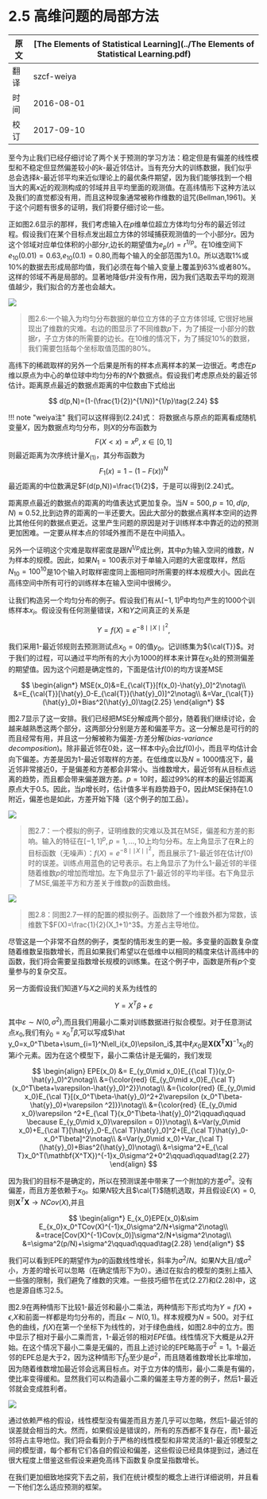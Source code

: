 # 2.5 高维问题的局部方法

原文     | [The Elements of Statistical Learning](../The Elements of Statistical Learning.pdf)
      ---|---
翻译     | szcf-weiya
时间     | 2016-08-01
校订   |  2017-09-10

至今为止我们已经仔细讨论了两个关于预测的学习方法：稳定但是有偏差的线性模型和不稳定但显然偏差较小的$k$-最近邻估计。当有充分大的训练数据，我们似乎总会选择$k$-最近邻平均来近似理论上的最优条件期望，因为我们能够找到一个相当大的离$x$近的观测构成的邻域并且平均里面的观测值。在高纬情形下这种方法以及我们的直觉都没有用，而且这种现象通常被称作维数的诅咒(Bellman,1961)。关于这个问题有很多的证明，我们将要仔细讨论一些。

正如图2.6显示的那样，我们考虑输入在$p$维单位超立方体均匀分布的最近邻过程。假设我们在某个目标点发出超立方体的邻域捕获观测值的一个小部分$r$。因为这个邻域对应单位体积的小部分$r$,边长的期望值为$e_p(r)=r^{1/p}$。在10维空间下$e_{10}(0.01)=0.63$,$e_{10}(0.1)=0.80$,而每个输入的全部范围为1.0。所以选取$1\%$或$10\%$的数据去形成局部均值，我们必须在每个输入变量上覆盖到$63\%$或者$80\%$。这样的邻域不再是局部的。显著地降低$r$并没有作用，因为我们选取去平均的观测值越少，我们拟合的方差也会越大。

![](../img/02/fig2.6.png)

> 图2.6:一个输入为均匀分布数据的单位立方体的子立方体邻域, 它很好地展现出了维数的灾难。右边的图显示了不同维数$p$下，为了捕捉一小部分的数据$r$，子立方体的所需要的边长。在10维的情况下，为了捕捉$10\%$的数据，我们需要包括每个坐标取值范围的$80\%$。

高纬下的稀疏取样的另外一个后果是所有的样本点离样本的某一边很近。考虑在$p$维以原点为中心的单位球中均匀分布的$N$个数据点。假设我们考虑原点处的最近邻估计。距离原点最近的数据点距离的中位数由下式给出

$$
d(p,N)=(1-(\frac{1}{2})^{1/N})^{1/p}\tag{2.24}
$$

!!! note "weiya注"
    我们可以这样得到(2.24)式：
    将数据点与原点的距离看成随机变量$X$，因为数据点均匀分布，则$X$的分布函数为
    $$
    F(X<x)=x^p, \; x\in [0,1]
    $$
    则最近距离为次序统计量$X_{(1)}$，其分布函数为
    $$
    F_1(x)=1-(1-F(x))^N
    $$
    最近距离的中位数满足$F(d(p,N))=\frac{1}{2}$，于是可以得到(2.24)式。

距离原点最近的数据点的距离的均值表达式更加复杂。当$N=500,p=10,d(p,N)\approx 0.52$,比到边界的距离的一半还要大。因此大部分的数据点离样本空间的边界比其他任何的数据点更近。这里产生问题的原因是对于训练样本中靠近的边的预测更加困难。一定要从样本点的邻域外推而不是在中间插入。

另外一个证明这个灾难是取样密度是跟$N^{1/p}$成比例，其中$p$为输入空间的维数，$N$为样本的规模。因此，如果$N_1=100$表示对于单输入问题的大密度取样，然后$N_{10}=100^{10}$是10个输入时取样密度同上面相同时所需要的样本规模大小。因此在高纬空间中所有可行的训练样本在输入空间中很稀少。

让我们构造另一个均匀分布的例子。假设我们有从$[-1,1]^p$中均匀产生的1000个训练样本$x_i$。假设没有任何测量错误，$X$和$Y$之间真正的关系是

$$
Y = f(X) = e^{−8\mid \mid X\mid \mid ^2},
$$

我们采用1-最近邻规则去预测测试点$x_0=0$的值$y_0$。记训练集为${\cal{T}}$。对于我们的过程，可以通过平均所有的大小为1000的样本来计算在$x_0$处的预测偏差的期望值。因为这个问题是确定性的，下面是估计$f(0)$的均方误差MSE

$$
\begin{align*}
MSE(x_0)&=E_{\cal{T}}[f(x_0)-\hat{y}_0]^2\notag\\
&=E_{\cal{T}}[\hat{y}_0-E_{\cal{T}}(\hat{y}_0)]^2\notag\\
&=Var_{\cal{T}}(\hat{y}_0)+Bias^2(\hat{y}_0)\tag{2.25}
\end{align*}
$$

图2.7显示了这一安排。我们已经把MSE分解成两个部分，随着我们继续讨论，会越来越熟悉这两个部分，这两部分分别是方差和偏差平方。这一分解总是可行的的而且经常有用，并且这一分解被称为偏差-方差分解(*bias-variance decomposition*)。除非最近邻在0处，这一样本中$\hat{y}_0$会比$f(0)$小，而且平均估计会向下偏差。方差是因为1-最近邻取样的方差。在低维度以及$N=1000$情况下，最近邻非常接近0，于是偏差和方差都会非常小。当维数增大，最近邻有从目标点远离的趋势，而且都会带来偏差跟方差。$p=10$时，超过$99\%$的样本的最近邻距离原点大于0.5。因此，当$p$增长时，估计值多半有趋势趋于0，因此MSE保持在1.0附近，偏差也是如此，方差开始下降（这个例子的加工品）。

![](../img/02/fig2.7.png)

> 图2.7：一个模拟的例子，证明维数的灾难以及其在MSE，偏差和方差的影响。输入的特征在$[-1,1]^p,p=1,\ldots,10$上均匀分布。左上角显示了在$\mathbf{R}$上的目标函数（无噪声）：$f(X)=e^{-8\mid \mid X\mid \mid ^2}$，而且展示了1-最近邻在估计$f(0)$时的误差。训练点用蓝色的记号表示。右上角显示了为什么1-最近邻的半径随着维数$p$的增加而增加。左下角显示了1-最近邻的平均半径。右下角显示了MSE,偏差平方和方差关于维数$p$的函数曲线。

![](../img/02/fig2.8.png)

> 图2.8：同图2.7一样的配置的模拟例子。函数除了一个维数外都为常数，该维数下$F(X)=\frac{1}{2}(X_1+1)^3$。方差占主导地位。

尽管这是一个非常不自然的例子，类型的情形发生的更一般。多变量的函数复杂度随着维数呈指数增长，而且如果我们希望以在低维中以相同的精度来估计高纬中的函数，我们将会需要呈指数增长规模的训练集。在这个例子中，函数是所有$p$个变量参与的复杂交互。

另一方面假设我们知道$Y$与$X$之间的关系为线性的

$$
Y = X^T\beta + \varepsilon\tag{2.26}
$$

其中$\varepsilon \sim N(0,\sigma^2)$,而且我们用最小二乘对训练数据进行拟合模型。对于任意测试点$x_0$,我们有$\hat y_0=x_0^T\hat{\beta}$,可以写成$\hat y_0=x_0^T\beta+\sum_{i=1}^N\ell_i(x_0)\epsilon_i$,其中$\ell_i{x_0}$是${\mathbf{X(X^TX)}}^{-1}x_0$的第$i$个元素。因为在这个模型下，最小二乘估计是无偏的，我们发现

$$
\begin{align}
EPE(x_0) &= E_{y_0\mid x_0}E_{{\cal T}}(y_0-\hat{y}_0)^2\notag\\
&={\color{red} {E_{y_0\mid x_0}E_{\cal T}(x_0^T\beta+\varepsilon-\hat{y}_0)^2}}\notag\\
&={\color{red} {E_{y_0\mid x_0}E_{\cal T}[(x_0^T\beta-\hat{y}_0)^2+2\varepsilon (x_0^T\beta-\hat{y}_0)+\varepsilon ^2]}}\notag\\
&={\color{red} {E_{y_0\mid x_0}\varepsilon ^2+E_{\cal T}(x_0^T\beta-\hat{y}_0)^2\qquad\qquad \because E_{y_0\mid x_0}\varepsilon = 0}}\notag\\
&=Var(y_0\mid x_0)+E_{\cal T}[\hat{y}_0-E_{\cal T}\hat{y}_0]^2+[E_{\cal T}\hat{y}_0-x_0^T\beta]^2\notag\\
&=Var(y_0\mid x_0)+Var_{\cal T}(\hat{y}_0)+Bias^2(\hat{y}_0)\notag\\
&=\sigma^2+E_{\cal T}x_0^T(\mathbf{X^TX})^{-1}x_0\sigma^2+0^2\qquad\qquad\tag{2.27}
\end{align}
$$

因为我们的目标不是确定的，所以在预测误差中带来了一个附加的方差$\sigma^2$。没有偏差，而且方差依赖于$x_0$。如果$N$较大且$\cal{T}$随机选取，并且假设$E(X)=0$,则$\mathbf{X}^T\mathbf{X}\longrightarrow NCov(X)$,并且

$$
\begin{align*}
E_{x_0}EPE(x_0)&\sim E_{x_0}x_0^TCov(X)^{-1}x_0\sigma^2/N+\sigma^2\notag\\
&=trace[Cov(X)^{-1}Cov(x_0)]\sigma^2/N+\sigma^2\notag\\
&=\sigma^2(p/N)+\sigma^2\qquad\qquad\tag{2.28}
\end{align*}
$$

我们可以看到EPE的期望作为$p$的函数线性增长，斜率为$\sigma^2/N$。如果$N$大且/或$\sigma^2$小，方差的增长可以忽略（在确定情形下为0）。通过在拟合的模型的类别上插入一些强的限制，我们避免了维数的灾难。一些技巧细节在式(2.27)和(2.28)中，这也是源自练习2.5。

图2.9在两种情形下比较1-最近邻和最小二乘法，两种情形下形式均为$Y=f(X)+\epsilon$,$X$和前面一样都是均匀分布的，而且$\epsilon\sim N(0,1)$。样本规模为$N=500$。对于红色的曲线，$f(X)$在第一个坐标下为线性的，对于绿色曲线，如图2.8中的立方。图中显示了相对于最小二乘而言，1-最近邻的相对$EPE$值。线性情况下大概是从2开始。在这个情况下最小二乘是无偏的，而且上述讨论的EPE略高于$\sigma^2=1$。1-最近邻的EPE总是大于2，因为这种情形下$\hat{f}_0$至少是$\sigma^2$，而且随着维数增长比率增加，因为随着维数增加最近邻会远离目标点。对于立方体的情形，最小二乘是有偏的，使比率变得缓和。显然我们可以构造最小二乘的偏差主导方差的例子，然后1-最近邻就会变成胜利者。

![](../img/02/fig2.9.png)

通过依赖严格的假设，线性模型没有偏差而且方差几乎可以忽略，然后1-最近邻的误差就会相当的大。然而，如果假设是错误的，所有的东西都不复存在，而1-最近邻将占主导地位。我们将会看到介于严格的线性模型和非常灵活的1-最近邻模型之间的模型谱，每个都有它们各自的假设和偏差，这些假设已经具体提到过，通过在很大程度上借鉴这些假设来避免高纬下函数复杂度呈指数增长。

在我们更加细致地探究下去之前，我们在统计模型的概念上进行详细说明，并且看一下他们怎么适应预测的框架。
